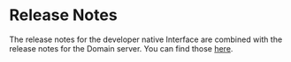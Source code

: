 # Release Notes

The release notes for the developer native Interface are combined with the release notes for the Domain server. You can find those [here](../../domain-server/release-notes).
